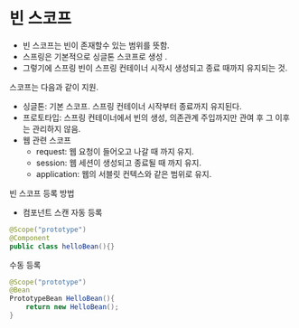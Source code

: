 # 빈 스코프

* 빈 스코프는 빈이 존재할수 있는 범위를 뜻함.
* 스프링은 기본적으로 싱글톤 스코프로 생성 .
* 그렇기에 스프링 빈이 스프링 컨테이너 시작시 생성되고 종료 때까지 유지되는 것.

스코프는 다음과 같이 지원.
* 싱글톤: 기본 스코프. 스프링 컨테이너 시작부터 종료까지 유지된다.
* 프로토타입: 스프링 컨테이너에서 빈의 생성, 의존관계 주입까지만 관여 후 그 이후는 관리하지 않음.
* 웹 관련 스코프
  * request: 웹 요청이 들어오고 나갈 때 까지 유지.
  * session: 웹 세션이 생성되고 종료될 때 까지 유지.
  * application: 웹의 서블릿 컨텍스와 같은 범위로 유지.

빈 스코프 등록 방법

* 컴포넌트 스캔 자동 등록
```java
@Scope("prototype")
@Component
public class helloBean(){}
```

수동 등록
```java
@Scope("prototype")
@Bean
PrototypeBean HelloBean(){
    return new HelloBean();
}
```